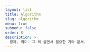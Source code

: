 ```yaml
---
layout: list
title: Algorithm
slug: algorithm
menu: true
submenu: false
order: 8
description: >
  경제. 취미. 그 외 살면서 필요한 기타 문서.
---
```

